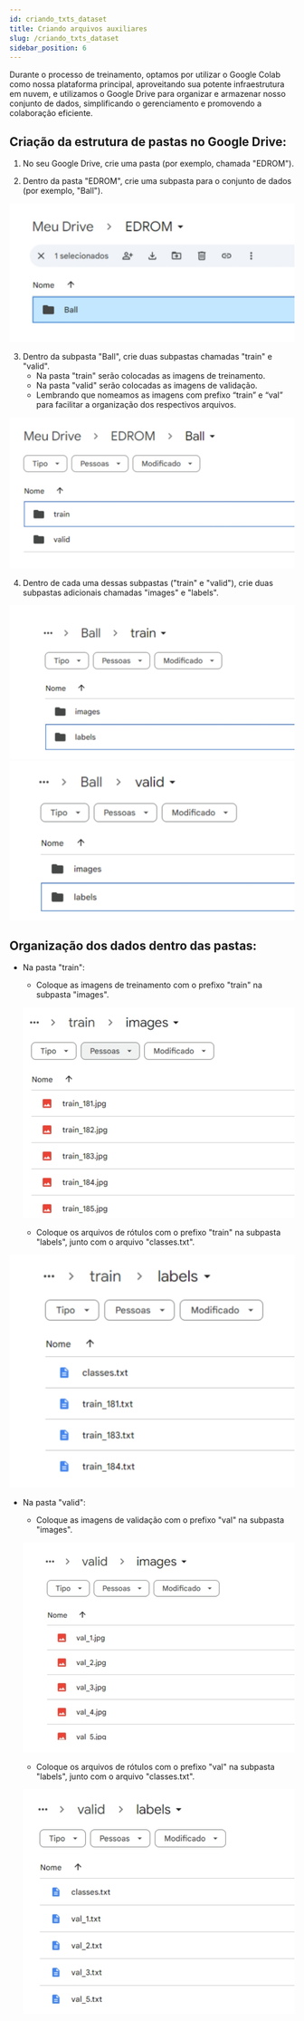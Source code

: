 ```yaml
---
id: criando_txts_dataset
title: Criando arquivos auxiliares
slug: /criando_txts_dataset
sidebar_position: 6
---
```




Durante o processo de treinamento, optamos por utilizar o Google Colab como nossa plataforma principal, aproveitando sua potente infraestrutura em nuvem, e utilizamos o Google Drive para organizar e armazenar nosso conjunto de dados, simplificando o gerenciamento e promovendo a colaboração eficiente.

## Criação da estrutura de pastas no Google Drive:

1. No seu Google Drive, crie uma pasta (por exemplo, chamada "EDROM").

2. Dentro da pasta "EDROM", crie uma subpasta para o conjunto de dados (por exemplo, "Ball").

![Exemplo 1](./img/Exemplo%201.jpg)

3. Dentro da subpasta "Ball", crie duas subpastas chamadas "train" e "valid".
   - Na pasta "train" serão colocadas as imagens de treinamento.
   - Na pasta "valid" serão colocadas as imagens de validação.
   - Lembrando que nomeamos as imagens com prefixo “train” e “val” para facilitar a organização dos respectivos arquivos.

![Exemplo 2](./img/Exemplo%202.jpg)

4. Dentro de cada uma dessas subpastas ("train" e "valid"), crie duas subpastas adicionais chamadas "images" e "labels".

![Exemplo 3](./img/Exemplo%203.jpg)
![Exemplo 4](./img/Exemplo%204.jpg)

## Organização dos dados dentro das pastas:

- Na pasta "train":
  - Coloque as imagens de treinamento com o prefixo "train" na subpasta "images".

  ![Exemplo 5](./img/Exemplo%205.jpg)

  - Coloque os arquivos de rótulos com o prefixo "train" na subpasta "labels", junto com o arquivo "classes.txt".

![Exemplo 6](./img/Exemplo%206.jpg)

- Na pasta "valid":
  - Coloque as imagens de validação com o prefixo "val" na subpasta "images".

  ![Exemplo 7](./img/Exemplo%207.jpg)
  
  - Coloque os arquivos de rótulos com o prefixo "val" na subpasta "labels", junto com o arquivo "classes.txt".

  ![Exemplo 8](./img/Exemplo%208.jpg)